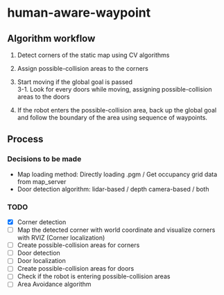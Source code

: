 # human-aware-waypoint


## Algorithm workflow
1. Detect corners of the static map using CV algorithms  

2. Assign possible-collision areas to the corners 

3. Start moving if the global goal is passed\
    3-1. Look for every doors while moving, assigning possible-collision areas to the doors

4. If the robot enters the possible-collision area, back up the global goal and follow the boundary of the area using sequence of waypoints.

## Process
### Decisions to be made
- Map loading method: Directly loading .pgm / Get occupancy grid data from map_server
- Door detection algorithm: lidar-based / depth camera-based / both
### TODO

- [x] Corner detection
- [ ] Map the detected corner with world coordinate and visualize corners with RVIZ (Corner localization)
- [ ] Create possible-collision areas for corners
- [ ] Door detection
- [ ] Door localization
- [ ] Create possible-collision areas for doors
- [ ] Check if the robot is entering possible-collision areas
- [ ] Area Avoidance algorithm
